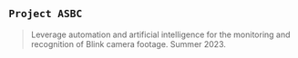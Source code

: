 ## `Project ASBC`
> Leverage automation and artificial intelligence for the monitoring and recognition of Blink camera footage. Summer 2023.
